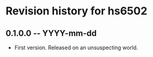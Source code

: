 # Revision history for hs6502

## 0.1.0.0 -- YYYY-mm-dd

* First version. Released on an unsuspecting world.
